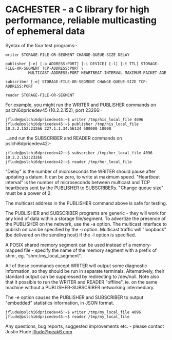 CACHESTER - a C library for high performance, reliable multicasting of ephemeral data
=====================================================================================

Syntax of the four test programs:-

	writer STORAGE-FILE-OR-SEGMENT CHANGE-QUEUE-SIZE DELAY

	publisher [-e] [-a ADDRESS:PORT] [-i DEVICE] [-l] [-t TTL] STORAGE-FILE-OR-SEGMENT TCP-ADDRESS:PORT \
			  MULTICAST-ADDRESS:PORT HEARTBEAT-INTERVAL MAXIMUM-PACKET-AGE

	subscriber [-e] STORAGE-FILE-OR-SEGMENT CHANGE-QUEUE-SIZE TCP-ADDRESS:PORT

	reader STORAGE-FILE-OR-SEGMENT

For example, you might run the WRITER and PUBLISHER commands on pslchi6dpricedev45 (10.2.2.152), port 23266:-

	jflude@pslchi6dpricedev45:~$ writer /tmp/his_local_file 4096
	jflude@pslchi6dpricedev45:~$ publisher /tmp/his_local_file 10.2.2.152:23266 227.1.1.34:56134 500000 10000

...and run the SUBSCRIBER and READER commands on pslchi6dpricedev42:-

	jflude@pslchi6dpricedev42:~$ subscriber /tmp/her_local_file 4096 10.2.2.152:23266
	jflude@pslchi6dpricedev42:~$ reader /tmp/her_local_file

"Delay" is the number of microseconds the WRITER should pause after updating a datum.  It can be zero, to
write at maximum speed.  "Heartbeat interval" is the number of microseconds between multicast and TCP heartbeats
sent by the PUBLISHER to SUBSCRIBERs.  "Change queue size" must be a power of 2.

The multicast address in the PUBLISHER command above is safe for testing.

The PUBLISHER and SUBSCRIBER programs are generic - they will work for any kind of data within a storage file/segment.
To advertize the presence of the PUBLISHER on the network, use the -a option.  The multicast interface to publish on
can be specified by the -i option.  Multicast traffic will "loopback" (be delivered on the sending host) if the -l
option is specified.

A POSIX shared memory segment can be used instead of a memory-mapped file - specify the name of the memory segment
with a prefix of shm:, eg. "shm:/my_local_segment".

All of these commands except WRITER will output some diagnostic information, so they should be run in separate terminals.
Alternatively, their standard output can be suppressed by redirecting to /dev/null.  Note also that it possible to run
the WRITER and READER "offline", ie. on the same machine without a PUBLISHER-SUBSCRIBER networking intermediary.

The -e option causes the PUBLISHER and SUBSCRIBER to output "embedded" statistics information, in JSON format.

	jflude@pslchi6dpricedev45:~$ writer /tmp/my_local_file 4096
	jflude@pslchi6dpricedev45:~$ reader /tmp/my_local_file

Any questions, bug reports, suggested improvements etc. - please contact Justin Flude <jflude@peak6.com>
